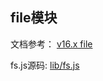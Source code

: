 ## file模块
文档参考： [v16.x file](https://nodejs.org/dist/latest-v16.x/docs/api/fs.html#fs_file_system)

fs.js源码: [lib/fs.js](https://github.com/nodejs/node/blob/v16.8.0/lib/fs.js)